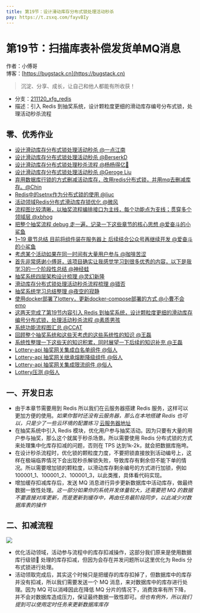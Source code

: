 ```yaml
---
title: 第19节：设计滑动库存分布式锁处理活动秒杀
pay: https://t.zsxq.com/fayvBIy
---
```


# 第19节：扫描库表补偿发货单MQ消息

作者：小傅哥
<br/>博客：[https://bugstack.cn](https://bugstack.cn)

>沉淀、分享、成长，让自己和他人都能有所收获！

- 分支：[211120_xfg_redis](https://gitcode.net/KnowledgePlanet/Lottery/-/tree/211120_xfg_redis) 
- 描述：引入 Redis 到抽奖系统，设计颗粒度更细的滑动库存编号分布式锁，处理活动秒杀流程

## 零、优秀作业

- [设计滑动库存分布式锁处理活动秒杀 @一点江南](https://t.zsxq.com/06qRNBQvz)
- [设计滑动库存分布式锁处理活动秒杀 @BerserkD](https://t.zsxq.com/062r3rRZb)
- [设计滑动库存分布式锁处理秒杀流程 @杨杨得亿🙉](https://t.zsxq.com/06nqJUbEu)
- [设计滑动库存分布式锁处理活动秒杀 @Geroge Liu](https://t.zsxq.com/06mMVjAUb)
- [弃用数据库行锁的方式删减活动库存，改用redis分布式锁，并用mq去删减库存。@Chin](https://t.zsxq.com/06u7yzFei)
- [Redis中的setnx作为分布式锁的使用 @liuc](https://t.zsxq.com/06a66YBII)
- [活动领域Redis分布式滑动库存锁优化 @微风](https://t.zsxq.com/07BUvbE6A)
- [流程图比较清晰，以抽奖流程编排接口为主线，每个功能点为支线；贯穿多个领域层 @xbhog](https://t.zsxq.com/09guPZDAm)
- [把整个抽奖流程 debug 走一遍，记录一下这些章节的核心思想 @爱奋斗的小鲨鱼](https://t.zsxq.com/0ap1a5wRn)
- [1~19 章节总结 目前将组件装在服务器上 后续结合公众号再继续开发 @爱奋斗的小鲨鱼](https://t.zsxq.com/0ao1zuOOY)
- [考虑某个活动如果在同一时间有大量用户参与 @咖啡苦涩](https://t.zsxq.com/0cDCMPrRA)
- [首先非常感谢小傅哥，该项目确实让我感觉学习到很多优秀的内容，以下是我学习的一个阶段性总结 @神经蛙](https://t.zsxq.com/0cIVeIzgI)
- [抽奖系统四层架构设计梳理 @灵幻新隆](https://t.zsxq.com/0ckOJyhdV)
- [滑动库存分布式锁处理活动秒杀流程梳理 @错否](https://t.zsxq.com/0es2kc7rW)
- [抽奖系统学习总结整理 @夜空的寂静](https://t.zsxq.com/0fVxp4LAQ)
- [使用docker部署了lottery，更新docker-compose部署的方式 @小曹不会emo](https://t.zsxq.com/0ficRjoy4)
- [这两天完成了第19节内容引入 Redis 到抽奖系统，设计颗粒度更细的滑动库存编号分布式锁，处理活动秒杀流程 @素质男孩](https://t.zsxq.com/11ixEXFK8)
- [系统功能流程图汇总 @CCAT](https://t.zsxq.com/11f8zv46p)
- [回顾整个抽奖系统和这些天考虑的这些系统性的知识 @王磊](https://t.zsxq.com/12rQz46Yd)
- [系统性整理一下这些天的知识积累，同时展望一下后续的知识补充 @王磊](https://t.zsxq.com/12OitppQW)
- [Lottery-api 抽奖网关集成白名单组件 @俗人](https://t.zsxq.com/12Qmo4Ylf)
- [Lottery-api 抽奖网关继承熔断降级组件 @俗人](https://t.zsxq.com/12NgV1EEW)
- [Lottery-api 抽奖网关集成限流组件 @俗人](https://t.zsxq.com/12plqgJS0)
- [Lottery压测 @俗人](https://t.zsxq.com/12ZxZMb4D)

## 一、开发日志

- 由于本章节需要用到 Redis 所以我们在云服务器搭建 Redis 服务，这样可以更加方便的使用。*如果你暂时还没有云服务器，那么在本地搭建 Redis 也可以，只是少了一些云环境的配置练习* [云服务器地址](https://www.aliyun.com/minisite/goods?taskPkg=1111ydsrwb&pkgSid=11388&recordId=1033318&userCode=is4kfbdt)
- 在抽奖系统中引入 Redis 模块，优化用户参与抽奖活动。因为只要有大量的用户参与抽奖，那么这个就属于秒杀场景。所以需要使用 Redis 分布式锁的方式来处理集中化库存扣减的问题，否则在 TPS 达到1k-2k，就会把数据库拖垮。
- 在设计秒杀流程时，优化锁的颗粒度力度，不要把锁直接放到活动编号上，这样在极端临界情况下会出现秒杀解锁失败，导致库存有剩余但不能下单的情况。所以需要增加锁的颗粒度，以滑动库存剩余编号的方式进行加锁，例如 100001_1、100001_2、100001_3，以此类推，具体看代码实现。
- 增加缓存扣减库存后，发送 MQ 消息进行异步更新数据库中活动库存，做最终数据一致性处理。*这一部分如果你的系统并发体量较大，还需要把 MQ 的数据不要直接对库更新，而是更新到缓存中，再由任务最阶段同步，以此减少对数据库表的操作*

## 二、扣减流程

![](https://gitcode.net/KnowledgePlanet/Lottery/-/raw/master/doc/assets/img/Part-2/19-01.png)

- 优化活动领域，活动参与流程中的库存扣减操作，这部分我们原来是使用数据库行级锁🔐 处理的库存扣减，但因为会存在并发问题所以这里优化为 Redis 分布式锁进行处理。
- 活动领取完成后，其实这个时候只是把缓存的库存扣掉了，但数据库中的库存并没有扣减，所以我们需要发送一个 MQ 消息，来对数据库中的库存进行处理。因为 MQ 可以消峰因此在降低 MQ 分片的情况下，消费效率有所下降，并不会对数据库造成压力，保证最终数据一致性即可。*但也有例外，所以我们提到可以使用定时任务来更新数据库库存*

